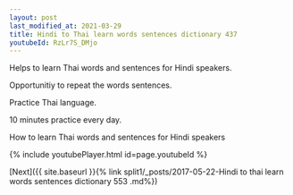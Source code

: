 ```yaml
---
layout: post
last_modified_at: 2021-03-29
title: Hindi to Thai learn words sentences dictionary 437 
youtubeId: RzLr7S_DMjo
---
```

 
 
Helps to learn Thai words and sentences for Hindi speakers.

Opportunitiy to repeat the words sentences. 

Practice Thai language. 
 
10 minutes practice every day. 
 
How to learn Thai words and sentences for Hindi speakers 
 
{% include youtubePlayer.html id=page.youtubeId %}
 
 
[Next]({{ site.baseurl }}{% link  split1/_posts/2017-05-22-Hindi to thai learn words sentences dictionary 553 .md%})
 
